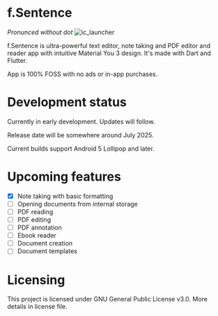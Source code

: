 # f.Sentence
*Pronunced without dot*
![ic_launcher](https://github.com/user-attachments/assets/094cf8ce-40c3-4105-9948-02e25955561a)

f.Sentence is ultra-powerful text editor, note taking and PDF editor and reader app with intuitive Material You 3 design. It's made with Dart and Flutter. 

App is 100% FOSS with no ads or in-app purchases.

# Development status

Currently in early development. Updates will follow. 

Release date will be somewhere around July 2025.

Current builds support Android 5 Lollipop and later.

# Upcoming features

- [X] Note taking with basic formatting
- [ ] Opening documents from internal storage
- [ ] PDF reading
- [ ] PDF editing
- [ ] PDF annotation
- [ ] Ebook reader
- [ ] Document creation
- [ ] Document templates

# Licensing

This project is licensed under GNU General Public License v3.0. More details in license file. 

